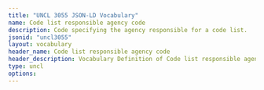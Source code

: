 ```yaml
---
title: "UNCL 3055 JSON-LD Vocabulary"
name: Code list responsible agency code
description: Code specifying the agency responsible for a code list.
jsonid: "uncl3055"
layout: vocabulary
header_name: Code list responsible agency code
header_description: Vocabulary Definition of Code list responsible agency code semantics in HTML format. JSON-LD format is available at [uncl3055.jsonld](/vocabulary/uncl3055.jsonld)
type: uncl
options:
---
```

